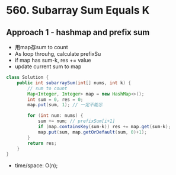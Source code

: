 # 560. Subarray Sum Equals K

## Approach 1 - hashmap and prefix sum
- 用map存sum to count
- As loop throuhg, calculate prefixSu
- if map has sum-k, res += value
- update current sum to map

```java
class Solution {
    public int subarraySum(int[] nums, int k) {
        // sum to count
        Map<Integer, Integer> map = new HashMap<>();
        int sum = 0, res = 0;
        map.put(sum, 1); // 一定不能忘

        for (int num: nums) {
            sum += num; // prefixSum[i+1]
            if (map.containsKey(sum-k)) res += map.get(sum-k);
            map.put(sum, map.getOrDefault(sum, 0)+1); 
        }
        return res;
    }
}
```
- time/space: O(n);